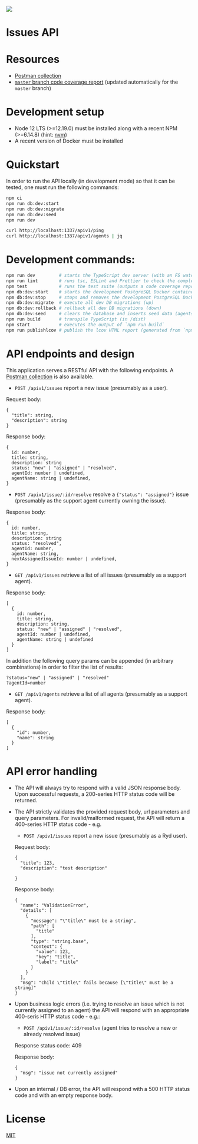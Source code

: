 ![](https://github.com/krasiyan/ryd-issues-api/workflows/ci/badge.svg)

# Issues API

# Resources

- [Postman collection](./ryd-issues-api.postman_collection.json)
- [`master` branch code coverage report](https://krasiyan.com/ryd-issues-api/) (updated automatically for the `master` branch)

# Development setup

- Node 12 LTS (>=12.19.0) must be installed along with a recent NPM (>=6.14.8) (hint: [nvm](https://github.com/nvm-sh/nvm))
- A recent version of Docker must be installed

# Quickstart

In order to run the API locally (in development mode) so that it can be tested, one must run the following commands:

```bash
npm ci
npm run db:dev:start
npm run db:dev:migrate
npm run db:dev:seed
npm run dev

curl http://localhost:1337/apiv1/ping
curl http://localhost:1337/apiv1/agents | jq
```

# Development commands:

```bash
npm run dev         # starts the TypeScript dev server (with an FS watcher)
npm run lint        # runs tsc, ESLint and Prettier to check the complete codestyle and code formatting
npm test            # runs the test suite (outputs a code coverage report in the CLI and in [./coverage](./coverage))
npm db:dev:start    # starts the development PostgreSQL Docker container and creates the `devuser` + the `ryd_issues` DB
npm db:dev:stop     # stops and removes the development PostgreSQL Docker container
npm db:dev:migrate  # execute all dev DB migrations (up)
npm db:dev:rollback # rollback all dev DB migrations (down)
npm db:dev:seed     # clears the database and inserts seed data (agents)
npm run build       # transpile TypeScript (in /dist)
npm start           # executes the output of `npm run build`
npm run publishlcov # publish the lcov HTML report (generated from `npm test`) to GitHub pages
```

# API endpoints and design

This application serves a RESTful API with the following endpoints. A [Postman collection](./ryd-issues-api.postman_collection.json) is also available.

- `POST /apiv1/issues` report a new issue (presumably as a user).

Request body:

```
{
  "title": string,
  "description": string
}
```

Response body:

```
{
  id: number,
  title: string,
  description: string
  status: "new" | "assigned" | "resolved",
  agentId: number | undefined,
  agentName: string | undefined,
}
```

- `POST /apiv1/issue/:id/resolve` resolve a `{"status": "assigned"}` issue (presumably as the support agent currently owning the issue).

Response body:

```
{
  id: number,
  title: string,
  description: string
  status: "resolved",
  agentId: number,
  agentName: string,
  nextAssignedIssueId: number | undefined,
}
```

- `GET /apiv1/issues` retrieve a list of all issues (presumably as a support agent).

Response body:

```
[
  {
    id: number,
    title: string,
    description: string,
    status: "new" | "assigned" | "resolved",
    agentId: number | undefined,
    agentName: string | undefined
  }
]
```

In addition the following query params can be appended (in arbitrary combinations) in order to filter the list of results:

```
?status="new" | "assigned" | "resolved"
?agentId=number
```

- `GET /apiv1/agents` retrieve a list of all agents (presumably as a support agent).

Response body:

```
[
  {
    "id": number,
    "name": string
  }
]
```

# API error handling

- The API will always try to respond with a valid JSON response body. Upon successful requests, a 200-series HTTP status code will be returned.

- The API strictly validates the provided request body, url parameters and query parameters. For invalid/malformed request, the API will return a 400-series HTTP status code - e.g.

  - `POST /apiv1/issues` report a new issue (presumably as a Ryd user).

  Request body:

  ```
  {
    "title": 123,
    "description": "test description"

  }
  ```

  Response body:

  ```
  {
    "name": "ValidationError",
    "details": [
      {
        "message": "\"title\" must be a string",
        "path": [
          "title"
        ],
        "type": "string.base",
        "context": {
          "value": 123,
          "key": "title",
          "label": "title"
        }
      }
    ],
    "msg": "child \"title\" fails because [\"title\" must be a string]"
  }
  ```

- Upon business logic errors (i.e. trying to resolve an issue which is not currently assigned to an agent) the API will respond with an appropriate 400-seris HTTP status code - e.g.:

  - `POST /apiv1/issue/:id/resolve` (agent tries to resolve a new or already resolved issue)

  Response status code: 409

  Response body:

  ```
  {
    "msg": "issue not currently assigned"
  }
  ```

- Upon an internal / DB error, the API will respond with a 500 HTTP status code and with an empty response body.

# License

[MIT](./LICENSE.md)
